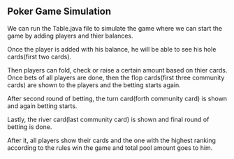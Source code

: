 ## Poker Game Simulation

We can run the Table.java file to simulate the game where we can start the game by adding players and thier balances.

Once the player is added with his balance, he will be able to see his hole cards(first two cards).

Then players can fold, check or raise a certain amount based on thier cards. Once bets of all players are done, then the flop cards(first three community cards) are shown to the players and the betting starts again.

After second round of betting, the turn card(forth community card) is shown and again betting starts.

Lastly, the river card(last community card) is shown and final round of betting is done.

After it, all players show their cards and the one with the highest ranking according to the rules win the game and total pool amount goes to him.
